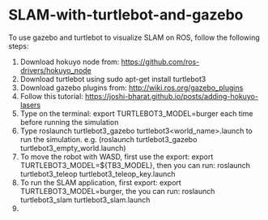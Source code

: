 # SLAM-with-turtlebot-and-gazebo

To use gazebo and turtlebot to visualize SLAM on ROS, follow the following steps:

1. Download hokuyo node from: https://github.com/ros-drivers/hokuyo_node
2. Download turtlebot using sudo apt-get install turtlebot3
3. Download gazebo plugins from: http://wiki.ros.org/gazebo_plugins
4. Follow this tutorial: https://joshi-bharat.github.io/posts/adding-hokuyo-lasers
5. Type on the terminal: export TURTLEBOT3_MODEL=burger each time before running the simulation
6. Type roslaunch turtlebot3_gazebo turtlebot3<world_name>.launch to run the simulation. e.g. (roslaunch turtlebot3_gazebo turtlebot3_empty_world.launch)
7. To move the robot with WASD, first use the export: export TURTLEBOT3_MODEL=${TB3_MODEL}, then you can run: roslaunch turtlebot3_teleop turtlebot3_teleop_key.launch
8. To run the SLAM application, first export: export TURTLEBOT3_MODEL=burger, the you can run: roslaunch turtlebot3_slam turtlebot3_slam.launch
9. 
